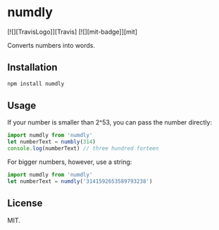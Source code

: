 # numdly

[![][TravisLogo]][Travis]
[![][mit-badge]][mit]

Converts numbers into words.

## Installation

```bash
npm install numdly
```

## Usage

If your number is smaller than 2^53, you can pass the number directly:

```js
import numdly from 'numdly'
let numberText = numbly(314)
console.log(numberText) // three hundred forteen
```

For bigger numbers, however, use a string:

```js
import numdly from 'numdly'
let numberText = numdly('3141592653589793238')
```

## License

MIT.
